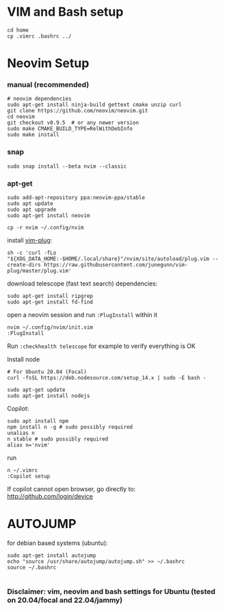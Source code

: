 
# VIM and Bash setup
```
cd home
cp .vimrc .bashrc ../
```

# Neovim Setup
### manual (recommended)
```
# neovim dependencies
sudo apt-get install ninja-build gettext cmake unzip curl
git clone https://github.com/neovim/neovim.git
cd neovim
git checkout v0.9.5  # or any newer version
sudo make CMAKE_BUILD_TYPE=RelWithDebInfo
sudo make install
```
### snap
```
sudo snap install --beta nvim --classic 
```
### apt-get
```
sudo add-apt-repository ppa:neovim-ppa/stable
sudo apt update
sudo apt upgrade
sudo apt-get install neovim
```

```
cp -r nvim ~/.config/nvim
```

install [vim-plug](https://github.com/junegunn/vim-plug):
```
sh -c 'curl -fLo "${XDG_DATA_HOME:-$HOME/.local/share}"/nvim/site/autoload/plug.vim --create-dirs https://raw.githubusercontent.com/junegunn/vim-plug/master/plug.vim'
```

download telescope (fast text search) dependencies:

```
sudo apt-get install ripgrep
sudo apt-get install fd-find
```

open a neovim session and run `:PlugInstall` within it
```
nvim ~/.config/nvim/init.vim
:PlugInstall
```
Run `:checkhealth telescope` for example to verify everything is OK

Install node
```
# For Ubuntu 20.04 (Focal)
curl -fsSL https://deb.nodesource.com/setup_14.x | sudo -E bash -

sudo apt-get update
sudo apt-get install nodejs
```

Copilot:
```
sudo apt install npm
npm install n -g # sudo possibly required
unalias n
n stable # sudo possibly required
alias n='nvim'
```
run
```
n ~/.vimrc
:Copilot setup
```
If copilot cannot open browser, go directly to: http://github.com/login/device

# AUTOJUMP 
for debian based systems (ubuntu):
```
sudo apt-get install autojump
echo "source /usr/share/autojump/autojump.sh" >> ~/.bashrc 
source ~/.bashrc
```

#  
### Disclaimer: vim, neovim and bash settings for Ubuntu (tested on 20.04/focal and 22.04/jammy)
